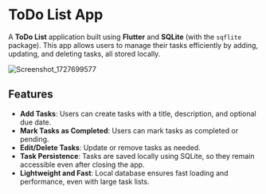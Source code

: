 # ToDo List App

A **ToDo List** application built using **Flutter** and **SQLite** (with the `sqflite` package). This app allows users to manage their tasks efficiently by adding, updating, and deleting tasks, all stored locally.

![Screenshot_1727699577](https://github.com/user-attachments/assets/24bfe79a-3309-4cdf-b829-288672b45a50)


## Features

- **Add Tasks**: Users can create tasks with a title, description, and optional due date.
- **Mark Tasks as Completed**: Users can mark tasks as completed or pending.
- **Edit/Delete Tasks**: Update or remove tasks as needed.
- **Task Persistence**: Tasks are saved locally using SQLite, so they remain accessible even after closing the app.
- **Lightweight and Fast**: Local database ensures fast loading and performance, even with large task lists.
